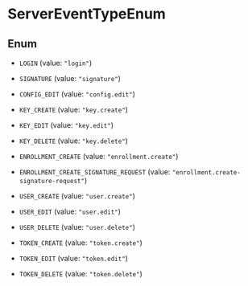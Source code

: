 
# ServerEventTypeEnum

## Enum


* `LOGIN` (value: `"login"`)

* `SIGNATURE` (value: `"signature"`)

* `CONFIG_EDIT` (value: `"config.edit"`)

* `KEY_CREATE` (value: `"key.create"`)

* `KEY_EDIT` (value: `"key.edit"`)

* `KEY_DELETE` (value: `"key.delete"`)

* `ENROLLMENT_CREATE` (value: `"enrollment.create"`)

* `ENROLLMENT_CREATE_SIGNATURE_REQUEST` (value: `"enrollment.create-signature-request"`)

* `USER_CREATE` (value: `"user.create"`)

* `USER_EDIT` (value: `"user.edit"`)

* `USER_DELETE` (value: `"user.delete"`)

* `TOKEN_CREATE` (value: `"token.create"`)

* `TOKEN_EDIT` (value: `"token.edit"`)

* `TOKEN_DELETE` (value: `"token.delete"`)




